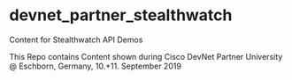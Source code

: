 # devnet_partner_stealthwatch
Content for Stealthwatch API Demos

This Repo contains Content shown during Cisco DevNet Partner University @ Eschborn, Germany, 10.+11. September 2019
